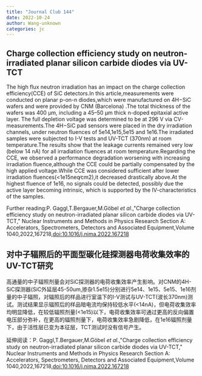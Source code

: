 ```yaml
---
title: "Journal Club 144"
date: 2022-10-24
author: Wang-unknown
categories: jc
---
```


## Charge collection efficiency study on neutron-irradiated planar silicon carbide diodes via UV-TCT ##

The high flux neutron irradiation has an impact on the charge collection efficiency(CCE) of SiC detectors.In this article,measurements were conducted on planar p-on-n diodes,which were manufactured on 4H−SiC wafers and were provided by CNM (Barcelona) .The total thickness of the wafers was 400 μm, including a 45–50 μm thick n-doped epitaxial active layer. The full depletion voltage was determined to be at 296 V via CV-measurements.The 4H−SiC pad sensors were placed in the dry irradiation channels, under neutron fluences of 5e14,1e15,5e15 and 1e16.The irradiated samples were subjected to I-V tests and UV-TCT (370nm) at room temperature.The results show that the leakage currents remained very low (below
14 nA) for all irradiation fluences at room temperature.Regarding the CCE, we observed a performance degradation worsening with increasing irradiation fluence,although the CCE could be partially compensated by the high applied voltage.While CCE was considered sufficient after lower irradiation fluences(<1e15neq∕cm2),it decreased drastically above.At the highest fluence of 1e16, no signals could be detected, possibly due the active layer becoming intrinsic, which is supported by the IV-characteristics of the samples. 

Further reading:P. Gaggl,T.Bergauer,M.Göbel _et al_.,"Charge collection efficiency study on neutron-irradiated planar silicon carbide diodes via UV-TCT," Nuclear Instruments and Methods in Physics Research Section A: Accelerators, Spectrometers, Detectors and Associated Equipment,Volume 1040,2022,167218,[doi:10.1016/j.nima.2022.167218](https://doi.org/10.1016/j.nima.2022.167218)

## 对中子辐照后的平面型碳化硅探测器电荷收集效率的UV-TCT研究 ##

高通量的中子辐照剂量会对SiC探测器的电荷收集效率产生影响。对CNM的4H-SiC探测器(SiC外延层45-50um,掺杂1.5e15)分别进行5e14、1e15、5e15、1e16剂量的中子辐照，对辐照后的样品进行室温下的I-V测试与UV-TCT(波长370nm)测试。测试结果显示辐照后的样品暗电流均保持较低水平(<14nA)，但电荷收集效率均明显降低，在较低辐照剂量(<1e15)以下，电荷收集效率可通过更高的反向偏置电压部分弥补，在更高的辐照剂量下，电荷收集效率急剧降低，在1e16辐照剂量下，由于活性层已变为本征层，TCT测试时没有信号产生。

延伸阅读：P. Gaggl,T.Bergauer,M.Göbel _et al_.,"Charge collection efficiency study on neutron-irradiated planar silicon carbide diodes via UV-TCT," Nuclear Instruments and Methods in Physics Research Section A: Accelerators, Spectrometers, Detectors and Associated Equipment,Volume 1040,2022,167218,[doi:10.1016/j.nima.2022.167218](https://doi.org/10.1016/j.nima.2022.167218)

